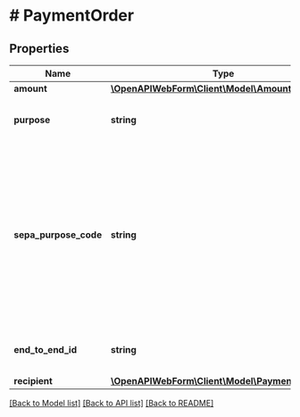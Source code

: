 # # PaymentOrder

## Properties

Name | Type | Description | Notes
------------ | ------------- | ------------- | -------------
**amount** | [**\OpenAPIWebForm\Client\Model\Amount**](Amount.md) |  |
**purpose** | **string** | The purpose of the transfer transaction | [optional]
**sepa_purpose_code** | **string** | SEPA purpose code, according to ISO 20022, external codes set.&lt;br/&gt;Note that the SEPA purpose code may be ignored by some banks. | [optional]
**end_to_end_id** | **string** | End-To-End ID for the transfer transaction | [optional]
**recipient** | [**\OpenAPIWebForm\Client\Model\PaymentRecipient**](PaymentRecipient.md) |  |

[[Back to Model list]](../../README.md#models) [[Back to API list]](../../README.md#endpoints) [[Back to README]](../../README.md)
